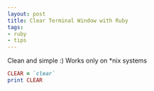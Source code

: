 ```yaml
---
layout: post
title: Clear Terminal Window with Ruby
tags:
- ruby
- tips
---
```


Clean and simple :)
Works only on *nix systems

```ruby
CLEAR = `clear`
print CLEAR
```
